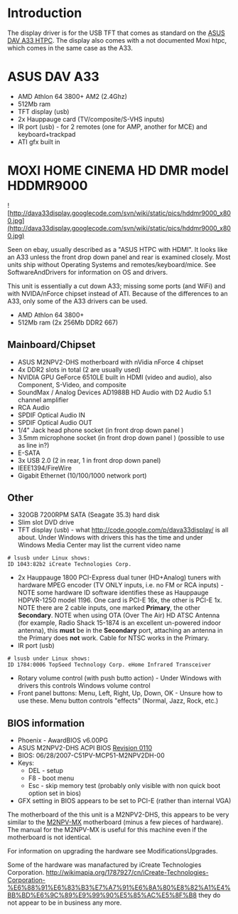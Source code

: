 

# Introduction #

The display driver is for the USB TFT that comes as standard on the [ASUS DAV A33 HTPC](http://www.asus.com/Desktop/Home_Theater_PC/DAV_Center_A33/#overview). The display also comes with a not documented Moxi htpc, which comes in the same case as the A33.

# ASUS DAV A33 #

  * AMD Athlon 64 3800+ AM2 (2.4Ghz)
  * 512Mb ram
  * TFT display (usb)
  * 2x Hauppauge card (TV/composite/S-VHS inputs)
  * IR port (usb)  - for 2 remotes (one for AMP, another for MCE) and keyboard+trackpad
  * ATI gfx built in



# MOXI HOME CINEMA HD DMR model HDDMR9000 #

![http://dava33display.googlecode.com/svn/wiki/static/pics/hddmr9000_x800.jpg](http://dava33display.googlecode.com/svn/wiki/static/pics/hddmr9000_x800.jpg)

Seen on ebay, usually described as a "ASUS HTPC with HDMI". It looks like an A33 unless the front drop down panel and rear is examined closely. Most units ship without Operating Systems and remotes/keyboard/mice. See SoftwareAndDrivers for information on OS and drivers.

This unit is essentially a cut down A33; missing some ports (and WiFi) and with NVIDA/nForce chipset instead of ATI. Because of the differences to an A33, only some of the A33 drivers can be used.

  * AMD Athlon 64 3800+
  * 512Mb ram (2x 256Mb DDR2 667)

## Mainboard/Chipset ##

  * ASUS M2NPV2-DHS motherboard with nVidia nForce 4 chipset
  * 4x DDR2 slots in total (2 are usually used)
  * NVIDIA GPU GeForce 6510LE built in HDMI (video and audio), also Component, S-Video, and composite
  * SoundMax / Analog Devices AD1988B HD Audio with D2 Audio 5.1 channel amplifier
  * RCA Audio
  * SPDIF Optical Audio IN
  * SPDIF Optical Audio OUT
  * 1/4" Jack head phone socket (in front drop down panel )
  * 3.5mm microphone socket (in front drop down panel ) (possible to use as line in?)
  * E-SATA
  * 3x USB 2.0 (2 in rear, 1 in front drop down panel)
  * IEEE1394/FireWire
  * Gigabit Ethernet (10/100/1000 network port)


## Other ##

  * 320GB 7200RPM SATA (Seagate 35.3) hard disk
  * Slim slot DVD drive
  * TFT display (usb) - what http://code.google.com/p/dava33display/ is all about. Under Windows with drivers this has the time and under Windows Media Center may list the current video name
```
# lsusb under Linux shows:
ID 1043:82b2 iCreate Technologies Corp.
```
  * 2x Hauppauge 1800 PCI-Express dual tuner (HD+Analog) tuners with hardware MPEG encoder (TV ONLY inputs, i.e. no FM or RCA inputs) - NOTE some hardware ID software identifies these as Hauppauge HDPVR-1250 model 1196. One card is PCI-E 16x, the other is PCI-E 1x. NOTE there are 2 cable inputs, one marked **Primary**, the other **Secondary**. NOTE when using OTA (Over The Air) HD ATSC Antenna (for example, Radio Shack 15-1874 is an excellent un-powered indoor antenna), this **must** be in the **Secondary** port, attaching an antenna in the Primary does **not** work. Cable for NTSC works in the Primary.
  * IR port (usb)
```
# lsusb under Linux shows:
ID 1784:0006 TopSeed Technology Corp. eHome Infrared Transceiver
```
  * Rotary volume control (with push butto action) - Under Windows with drivers this controls Windows volume control
  * Front panel buttons: Menu, Left, Right, Up, Down, OK - Unsure how to use these. Menu button controls "effects" (Normal, Jazz, Rock, etc.)

## BIOS information ##

  * Phoenix - AwardBIOS v6.00PG
  * ASUS M2NPV2-DHS ACPI BIOS [Revision 0110](https://code.google.com/p/dava33display/source/detail?r=0110)
  * BIOS: 06/28/2007-C51PV-MCP51-M2NPV2DH-00
  * Keys:
    * DEL - setup
    * F8 - boot menu
    * Esc - skip memory test (probably only visible with non quick boot option set in bios)
  * GFX setting in BIOS appears to be set to PCI-E (rather than internal VGA)


The motherboard of the this unit is a M2NPV2-DHS, this appears to be very similar to the [M2NPV-MX](RelatedHardware.md) motherboard (minus a few pieces of hardware). The manual for the M2NPV-MX is useful for this machine even if the motherboard is not identical.

For information on upgrading the hardware see ModificationsUpgrades.


Some of the hardware was manafactured by iCreate Technologies Corporation. http://wikimapia.org/1787927/cn/iCreate-Technologies-Corporation-%E6%88%91%E6%83%B3%E7%A7%91%E6%8A%80%E8%82%A1%E4%BB%BD%E6%9C%89%E9%99%90%E5%85%AC%E5%8F%B8 they do not appear to be in business any more.